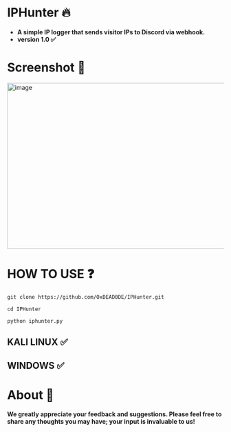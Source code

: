 # IPHunter 🔥
- **A simple IP logger that sends visitor IPs to Discord via webhook.**
- **version 1.0 ✅**

# Screenshot 📸
<img width="590" height="386" alt="image" src="https://i.postimg.cc/xdRD8Fv4/image-6.png" />


# HOW TO USE ❓
```
git clone https://github.com/OxDEAD0DE/IPHunter.git
```
```
cd IPHunter
```
```
python iphunter.py
```

## KALI LINUX ✅
## WINDOWS ✅

# About 🤑
**We greatly appreciate your feedback and suggestions. Please feel free to share any thoughts you may have; your input is invaluable to us!**



